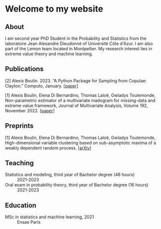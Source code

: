 # Welcome to my website

## About

I am second year PhD Student in the Probability and Statistics from the laboratoire Jean Alexandre Dieudonné of Université Côte d'Azur. I am also part of the Lemon team located in Montpellier. My research interest lies in extreme value theory and machine learning. 

## Publications

[2] Alexis Boulin. 2023. “A Python Package for Sampling from Copulae: Clayton.” Computo, January. [ [paper] ](https://doi.org/10.57750/4szh-t752)

[1] Alexis Boulin, Elena Di Bernardino, Thomas Laloë, Gwladys Toulemonde, Non-parametric estimator of a multivariate madogram for missing-data and extreme value framework, Journal of Multivariate Analysis, Volume 192, November 2022. [ [paper] ](https://www.sciencedirect.com/science/article/pii/S0047259X22000690)

## Preprints

[1] Alexis Boulin, Elena Di Bernardino, Thomas Laloë, Gwladys Toulemonde, High-dimensional variable clustering based on sub-asymptotic maxima of a weakly dependent random process. [ [arXiv] ](https://arxiv.org/abs/2302.00934)

## Teaching

<dl>
  <dt>Statistics and modeling, third year of Bachelor degree (48 hours)</dt>
  <dd>2021-2023</dd>
  <dt>Oral exam in probability theory, third year of Bachelor degree (16 hours)</dt>
  <dd>2021-2023</dd>
</dl>

## Education

<dl>
<dt>MSc in statistics and machine learning, 2021</dt>
<dd>Ensae Paris</dd>
</dl>
